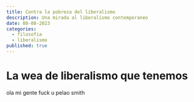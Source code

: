 ```yaml
---
title: Contra la pobreza del liberalismo
description: Una mirada al liberalismo contemporaneo
date: 08-08-2023
categories:
  - filosofia
  - liberalismo
published: true
---
```


# La wea de liberalismo que tenemos

ola mi gente fuck u pelao smith
